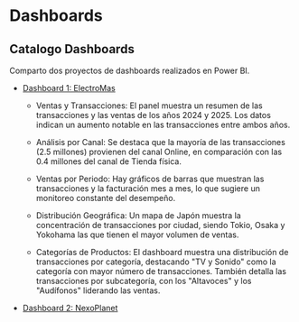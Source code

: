 # Dashboards
## Catalogo Dashboards

Comparto dos proyectos de dashboards realizados en Power BI.

  - [Dashboard 1: ElectroMas](ElectroMas.pdf)
    -   Ventas y Transacciones: El panel muestra un resumen de las transacciones y las ventas de los años 2024 y 2025. Los     datos indican un aumento notable en las transacciones entre ambos años.

    -  Análisis por Canal: Se destaca que la mayoría de las transacciones (2.5 millones) provienen del canal Online, en comparación con las 0.4 millones del canal de Tienda física.

    - Ventas por Periodo: Hay gráficos de barras que muestran las transacciones y la facturación mes a mes, lo que sugiere un monitoreo constante del desempeño.

    - Distribución Geográfica: Un mapa de Japón muestra la concentración de transacciones por ciudad, siendo Tokio, Osaka y Yokohama las que tienen el mayor volumen de ventas.

    - Categorías de Productos: El dashboard muestra una distribución de transacciones por categoría, destacando "TV y Sonido" como la categoría con mayor número de transacciones. También detalla las transacciones por subcategoría, con los "Altavoces" y los "Audífonos" liderando las ventas.
  - [Dashboard 2: NexoPlanet](NexoPlanet.pdf)

